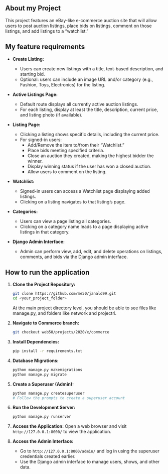 ## About my Project
This project features an eBay-like e-commerce auction site that will allow users to post auction listings, place bids on listings, comment on those listings, and add listings to a “watchlist.”

## My feature requirements
- **Create Listing:**
  - Users can create new listings with a title, text-based description, and starting bid.
  - Optional: users can include an image URL and/or category (e.g., Fashion, Toys, Electronics) for the listing.

- **Active Listings Page:**
  - Default route displays all currently active auction listings.
  - For each listing, display at least the title, description, current price, and listing photo (if available).

- **Listing Page:**
  - Clicking a listing shows specific details, including the current price.
  - For signed-in users:
    - Add/Remove the item to/from their “Watchlist.”
    - Place bids meeting specified criteria.
    - Close an auction they created, making the highest bidder the winner.
    - Display winning status if the user has won a closed auction.
    - Allow users to comment on the listing.

- **Watchlist:**
  - Signed-in users can access a Watchlist page displaying added listings.
  - Clicking on a listing navigates to that listing’s page.

- **Categories:**
  - Users can view a page listing all categories.
  - Clicking on a category name leads to a page displaying active listings in that category.

- **Django Admin Interface:**
  - Admin can perform view, add, edit, and delete operations on listings, comments, and bids via the Django admin interface.



## How to run the application

1. **Clone the Project Repository:**
    ```bash
    git clone https://github.com/me50/janald99.git
    cd <your_project_folder>
    ```
    At the main project directory level, you should be able to see files like manage.py, and folders like network and project4.

2. **Navigate to Commerce branch:**
    ```bash
    git checkout web50/projects/2020/x/commerce
    ```

3. **Install Dependencies:**
    ```bash
    pip install -r requirements.txt
    ```
4. **Database Migrations:**
    ```bash
    python manage.py makemigrations
    python manage.py migrate
    ```

5. **Create a Superuser (Admin):**
    ```bash
    python manage.py createsuperuser
    # Follow the prompts to create a superuser account
    ```

6. **Run the Development Server:**
    ```bash
    python manage.py runserver
    ```

7. **Access the Application:**
    Open a web browser and visit `http://127.0.0.1:8000/` to view the application.
    
7. **Access the Admin Interface:**
    - Go to `http://127.0.0.1:8000/admin/` and log in using the superuser credentials created earlier.
    - Use the Django admin interface to manage users, shows, and other data.
